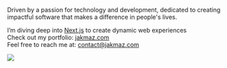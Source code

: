 Driven by a passion for technology and development, dedicated to creating impactful software that makes a difference in people's lives.

I’m diving deep into [Next.js](https://nextjs.org/) to create dynamic web experiences<br>
Check out my portfolio: [jakmaz.com](https://jakmaz.com)<br>
Feel free to reach me at: contact@jakmaz.com<br>

![](https://komarev.com/ghpvc/?username=jakmaz&color=grey)
